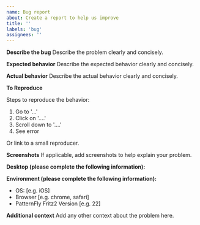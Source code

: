 ```yaml
---
name: Bug report
about: Create a report to help us improve
title: ''
labels: 'bug'
assignees: ''
---
```


**Describe the bug**
Describe the problem clearly and concisely.

**Expected behavior**
Describe the expected behavior clearly and concisely.

**Actual behavior**
Describe the actual behavior clearly and concisely.

**To Reproduce**

Steps to reproduce the behavior:
1. Go to '...'
2. Click on '....'
3. Scroll down to '....'
4. See error

Or link to a small reproducer.

**Screenshots**
If applicable, add screenshots to help explain your problem.

**Desktop (please complete the following information):**

**Environment (please complete the following information):**
- OS: [e.g. iOS]
- Browser [e.g. chrome, safari]
- PatternFly Fritz2 Version [e.g. 22]

**Additional context**
Add any other context about the problem here.
